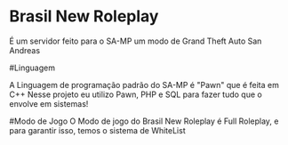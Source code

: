 # Brasil New Roleplay

É um servidor feito para o SA-MP um modo de Grand Theft Auto San Andreas

#Linguagem

A Linguagem de programação padrão do SA-MP é "Pawn" que é feita em C++
Nesse projeto eu utilizo Pawn, PHP e SQL para fazer tudo que o envolve em sistemas!

#Modo de Jogo
O Modo de jogo do Brasil New Roleplay é Full Roleplay, e para garantir isso, temos o sistema de WhiteList


